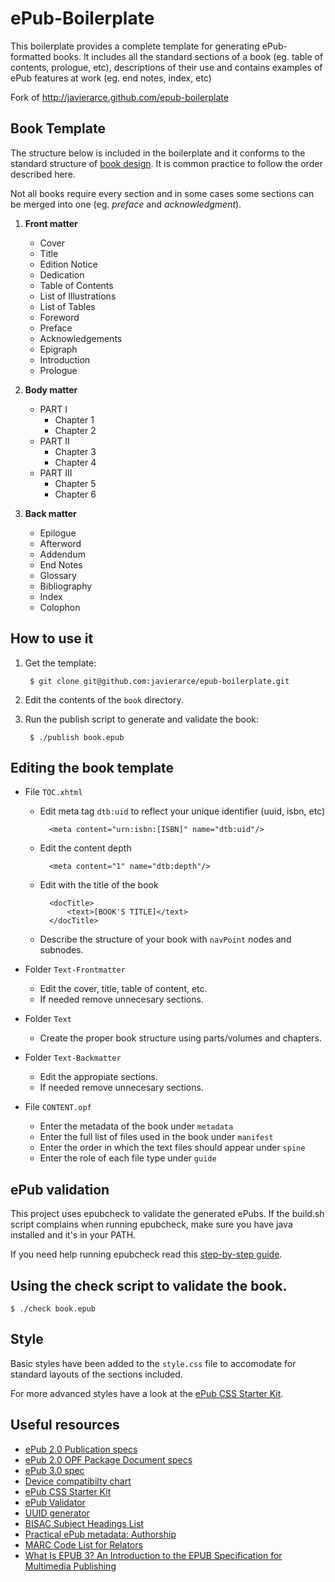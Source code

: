 ePub-Boilerplate
================

This boilerplate provides a complete template for generating ePub-formatted books. It includes all the standard sections of a book (eg. table of contents, prologue, etc), descriptions of their use and contains examples of ePub features at work (eg. end notes, index, etc)

Fork of http://javierarce.github.com/epub-boilerplate

## Book Template

The structure below is included in the boilerplate and it conforms to the standard structure of [book design](http://en.wikipedia.org/wiki/Book_design). It is common practice to follow the order described here.

Not all books require every section and in some cases some sections can be merged into one (eg. _preface_ and _acknowledgment_).

1. **Front matter**
	* Cover
	* Title
	* Edition Notice
	* Dedication
	* Table of Contents
	* List of Illustrations
	* List of Tables
	* Foreword
	* Preface
	* Acknowledgements
	* Epigraph
	* Introduction
	* Prologue

2. **Body matter**
	* PART I
		* Chapter 1
		* Chapter 2
	* PART II
		* Chapter 3
		* Chapter 4
	* PART III
		* Chapter 5
		* Chapter 6

3. **Back matter**
	* Epilogue
	* Afterword
	* Addendum
	* End Notes
	* Glossary
	* Bibliography
	* Index
	* Colophon

## How to use it

1. Get the template:

        $ git clone git@github.com:javierarce/epub-boilerplate.git

2. Edit the contents of the `book` directory.

3. Run the publish script to generate and validate the book:

        $ ./publish book.epub

## Editing the book template

* File `TOC.xhtml` 

	* Edit meta tag `dtb:uid` to reflect your unique identifier (uuid, isbn, etc)

			<meta content="urn:isbn:[ISBN]" name="dtb:uid"/>

	* Edit the content depth

			<meta content="1" name="dtb:depth"/>

	* Edit with the title of the book

			<docTitle>
				<text>[BOOK'S TITLE]</text>
			</docTitle>

	* Describe the structure of your book with `navPoint` nodes and subnodes.

* Folder `Text-Frontmatter`
	* Edit the cover, title, table of content, etc.
	* If needed remove unnecesary sections.
	
* Folder `Text`
	* Create the proper book structure using parts/volumes and chapters.
	 
* Folder `Text-Backmatter`
	* Edit the appropiate sections.
	* If needed remove unnecesary sections.

* File `CONTENT.opf`
	* Enter the metadata of the book under `metadata`
	* Enter the full list of files used in the book under `manifest`
	* Enter the order in which the text files should appear under `spine`
	* Enter the role of each file type under `guide`

## ePub validation

This project uses epubcheck to validate the generated ePubs. If the build.sh script complains when running epubcheck, make sure you have java installed and it's in your PATH.

If you need help running epubcheck read this <a href="http://blog.threepress.org/2010/12/16/running-epubcheck-on-your-computer/">step-by-step guide</a>.

## Using the check script to validate the book.

    $ ./check book.epub
    
## Style

Basic styles have been added to the `style.css` file to accomodate for standard layouts of the sections included.

For more advanced styles have a look at the <a href="https://github.com/mattharrison/epub-css-starter-kit">ePub CSS Starter Kit</a>.

## Useful resources
      
* [ePub 2.0 Publication specs](http://idpf.org/epub/20/spec/OPS_2.0.1_draft.htm)
* [ePub 2.0 OPF Package Document specs](http://idpf.org/epub/20/spec/OPF_2.0.1_draft.htm)
* [ePub 3.0 spec](http://idpf.org/epub/30)
* [Device compatibilty chart](http://wiki.mobileread.com/wiki/Device_Compatibility)
* [ePub CSS Starter Kit](https://github.com/mattharrison/epub-css-starter-kit)
* [ePub Validator](http://code.google.com/p/epubcheck)
* [UUID generator](http://www.famkruithof.net/uuid/uuidgen)
* [BISAC Subject Headings List](http://www.bisg.org/what-we-do-0-136-bisac-subject-headings-list-major-subjects.php)
* [Practical ePub metadata: Authorship](http://blog.threepress.org/2009/11/27/practical-epub-metadata-authorship/)
* [MARC Code List for Relators](http://www.loc.gov/marc/relators)
* [What Is EPUB 3? An Introduction to the EPUB Specification for Multimedia Publishing](http://shop.oreilly.com/product/0636920022442.do)
